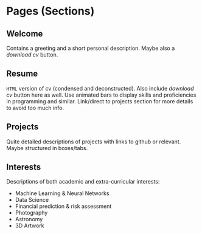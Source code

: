 # Pages (Sections)

## Welcome
Contains a greeting and a short personal description. Maybe also a *download cv* button.

## Resume
`HTML` version of cv (condensed and deconstructed). Also include *download cv* button here as well. Use animated bars to display skills and proficiencies in programming and similar. Link/direct to
projects section for more details to avoid too much info.

## Projects
Quite detailed descriptions of projects with links to github or relevant. Maybe structured in boxes/tabs.

## Interests
Descriptions of both academic and extra-curricular interests:
  - Machine Learning & Neural Networks
  - Data Science
  - Financial prediction & risk assessment
  - Photography
  - Astronomy
  - 3D Artwork
